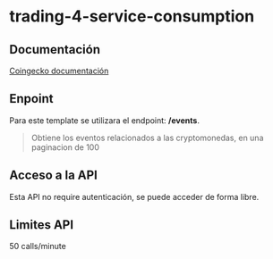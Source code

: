 # trading-4-service-consumption

## Documentación
[Coingecko documentación](https://www.coingecko.com/en/api/documentation)
## Enpoint
Para este template se utilizara el endpoint: **/events**.
> Obtiene los eventos relacionados a las cryptomonedas, en una paginacion de 100
## Acceso a la API
Esta API no require autenticación, se puede acceder de forma libre.
## Limites API
50 calls/minute